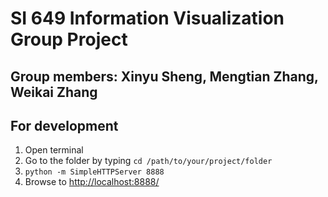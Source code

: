 # SI 649 Information Visualization Group Project #

## Group members: Xinyu Sheng, Mengtian Zhang, Weikai Zhang ##

## For development ##
1. Open terminal
2. Go to the folder by typing `cd /path/to/your/project/folder`
3. `python -m SimpleHTTPServer 8888`
4. Browse to [http://localhost:8888/](http://localhost:8888/)
